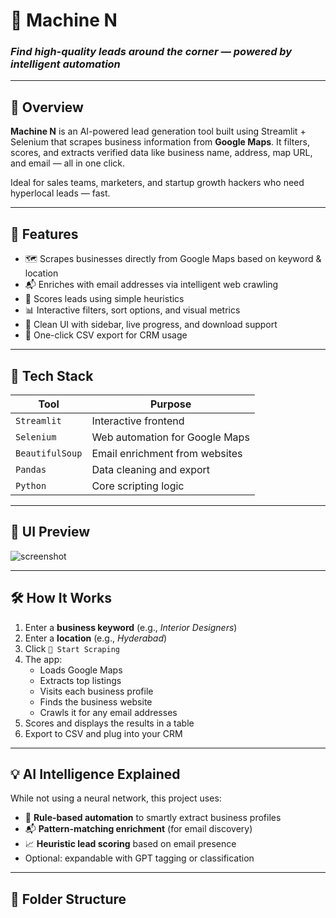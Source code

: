 # 🤖 Machine N

### *Find high-quality leads around the corner — powered by intelligent automation*

---

## 🚀 Overview

**Machine N** is an AI-powered lead generation tool built using Streamlit + Selenium that scrapes business information from **Google Maps**. It filters, scores, and extracts verified data like business name, address, map URL, and email — all in one click.

Ideal for sales teams, marketers, and startup growth hackers who need hyperlocal leads — fast.

---

## 🌟 Features

- 🗺️ Scrapes businesses directly from Google Maps based on keyword & location
- 📬 Enriches with email addresses via intelligent web crawling
- 🧠 Scores leads using simple heuristics
- 📊 Interactive filters, sort options, and visual metrics
- 🎨 Clean UI with sidebar, live progress, and download support
- 📁 One-click CSV export for CRM usage

---

## 🧠 Tech Stack

| Tool         | Purpose                          |
|--------------|-----------------------------------|
| `Streamlit`  | Interactive frontend              |
| `Selenium`   | Web automation for Google Maps    |
| `BeautifulSoup` | Email enrichment from websites |
| `Pandas`     | Data cleaning and export          |
| `Python`     | Core scripting logic              |

---

## 📸 UI Preview

![screenshot](https://imgur.com/a/4E3cW11) <!-- Replace with your actual screenshot URL -->

---

## 🛠 How It Works

1. Enter a **business keyword** (e.g., *Interior Designers*)  
2. Enter a **location** (e.g., *Hyderabad*)  
3. Click `🚀 Start Scraping`  
4. The app:
   - Loads Google Maps
   - Extracts top listings
   - Visits each business profile
   - Finds the business website
   - Crawls it for any email addresses
5. Scores and displays the results in a table
6. Export to CSV and plug into your CRM

---

## 💡 AI Intelligence Explained

While not using a neural network, this project uses:

- 🧠 **Rule-based automation** to smartly extract business profiles  
- 📬 **Pattern-matching enrichment** (for email discovery)  
- 📈 **Heuristic lead scoring** based on email presence  
- Optional: expandable with GPT tagging or classification

---

## 🚧 Folder Structure

